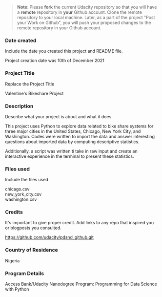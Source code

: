 >**Note**: Please **fork** the current Udacity repository so that you will have a **remote** repository in **your** Github account. Clone the remote repository to your local machine. Later, as a part of the project "Post your Work on Github", you will push your proposed changes to the remote repository in your Github account.

### Date created
Include the date you created this project and README file.

Project creation date was 10th of December 2021

### Project Title
Replace the Project Title

Valentine's Bikeshare Project

### Description
Describe what your project is about and what it does

This project uses Python to explore data related to bike share systems for three major cities in the United States, Chicago, New York City, and Washington. Codes were written to import the data and answer interesting questions about imported data by computing descriptive statistics. 

Additionally, a script was written ti take in raw input and create an interactive experience in the terminal to present these statistics.

### Files used
Include the files used

chicago.csv <Br>
new_york_city.csv <Br>
washington.csv <Br>

### Credits
It's important to give proper credit. Add links to any repo that inspired you or blogposts you consulted.

https://github.com/udacity/pdsnd_github.git

### Country of Residence 

Nigeria

### Program Details

Access Bank/Udacity Nanodegree Program: Programming for Data Science with Python

